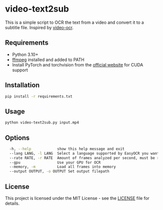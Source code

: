 # video-text2sub

This is a simple script to OCR the text from a video and convert it to a subtitle file. Inspired by [video-ocr](https://github.com/PinkFloyded/video-ocr/).

## Requirements
- Python 3.10+
- [ffmpeg](https://ffmpeg.org/download.html) installed and added to PATH
- Install PyTorch and torchvision from the [official website](https://pytorch.org/get-started/locally/) for CUDA support

## Installation
```bash
pip install -r requirements.txt
```

## Usage
```bash
python video-text2sub.py input.mp4
```

## Options
```bash
  -h, --help            show this help message and exit
  --lang LANG, -l LANG  Select a language supported by EasyOCR you want to OCR
  --rate RATE, -r RATE  Amount of frames analyzed per second, must be >= video framerate
  --gpu                 Use your GPU for OCR
  --memory, -m          Load all frames into memory
  --output OUTPUT, -o OUTPUT Set output filepath
````


## License
This project is licensed under the MIT License - see the [LICENSE](LICENSE) file for details.
```

